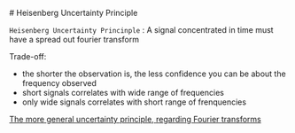 # Heisenberg Uncertainty Principle

`Heisenberg Uncertainty Princinple`
: A signal concentrated in time must have a spread out fourier transform

Trade-off:

- the shorter the observation is, the less confidence you can be about the frequency observed
- short signals correlates with wide range of frequencies
- only wide signals correlates with short range of frenquencies

[The more general uncertainty principle, regarding Fourier transforms](https://www.youtube.com/watch?v%3DMBnnXbOM5S4)
